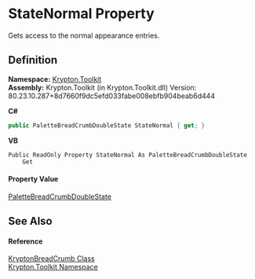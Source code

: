 # StateNormal Property


Gets access to the normal appearance entries.



## Definition
**Namespace:** <a href="79d2eac2-21f4-54ff-7552-b20c33c30600.md">Krypton.Toolkit</a>  
**Assembly:** Krypton.Toolkit (in Krypton.Toolkit.dll) Version: 80.23.10.287+8d7660f9dc5efd033fabe008ebfb904beab6d444

**C#**
``` C#
public PaletteBreadCrumbDoubleState StateNormal { get; }
```
**VB**
``` VB
Public ReadOnly Property StateNormal As PaletteBreadCrumbDoubleState
	Get
```



#### Property Value
<a href="2dc2c5b7-c0c4-9c81-11d6-8a953197c356.md">PaletteBreadCrumbDoubleState</a>

## See Also


#### Reference
<a href="a688d8ee-06d3-3238-1c5b-07d7a7abffdd.md">KryptonBreadCrumb Class</a>  
<a href="79d2eac2-21f4-54ff-7552-b20c33c30600.md">Krypton.Toolkit Namespace</a>  

